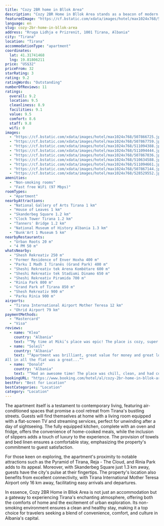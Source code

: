 ```yaml
---
title: "Cozy 2BR home in Bllok Area"
description: "Cozy 2BR Home in Bllok Area stands as a beacon of modern comfort in the heart of Tirana, offering a seamless blend of convenience and style for travelers."
featuredImage: "https://cf.bstatic.com/xdata/images/hotel/max1024x768/507866725.jpg?k=62076547399b82d09be1342866c0b9d71a568a8eb2185507452bda6b39419080&o=&hp=1"
language: en
slug: cozy-2br-home-in-bllok-area
address: "Rruga Lidhja e Prizrenit, 1001 Tirana, Albania"
city: "Tirana"
location: "Tirana"
accommodationType: "apartment"
coordinates:
  lat: 41.31741468
  lng: 19.81806211
price: "US$32"
priceFrom: 32
starRating: 3
rating: 9.2
ratingWords: "Outstanding"
numberOfReviews: 11
ratings:
  overall: 9.2
  location: 9.5
  cleanliness: 8.9
  facilities: 9.1
  value: 9.5
  comfort: 8.6
  staff: 9.8
  wifi: 0
images:
  - "https://cf.bstatic.com/xdata/images/hotel/max1024x768/507866725.jpg?k=62076547399b82d09be1342866c0b9d71a568a8eb2185507452bda6b39419080&o=&hp=1"
  - "https://cf.bstatic.com/xdata/images/hotel/max1024x768/507867759.jpg?k=769c806050cee22c37f04e5f4a9eac58a5d07013db1d3c7e01b1cd3d97a0e1a7&o=&hp=1"
  - "https://cf.bstatic.com/xdata/images/hotel/max1024x768/511094388.jpg?k=3b400a40a9218cefd3922e40d5096bdc33cf7cd120e0ec5ebc0f56a125a96312&o=&hp=1"
  - "https://cf.bstatic.com/xdata/images/hotel/max1024x768/511094444.jpg?k=d2d25f1688e3192eee4b856c40f5bb6139bd009653e1a2ad7e8d1d8a3b9f828a&o=&hp=1"
  - "https://cf.bstatic.com/xdata/images/hotel/max1024x768/507867036.jpg?k=249e5edd1c9582cff074244c723cca098d3e2deeac8277ec79460fa8f886d028&o=&hp=1"
  - "https://cf.bstatic.com/xdata/images/hotel/max1024x768/510634588.jpg?k=9afd079eb913b6fcf1adf42decd940dc8a0638f61d6b72072d41960864cdf7c6&o=&hp=1"
  - "https://cf.bstatic.com/xdata/images/hotel/max1024x768/511094661.jpg?k=2057dd2bf4687c972b348e164a9654414986a0401b9b6a398202eb56ab570b59&o=&hp=1"
  - "https://cf.bstatic.com/xdata/images/hotel/max1024x768/507867144.jpg?k=c4372842190bbecc6a245aba05d9e5241882e61d1878b81ccb24c17723479ee4&o=&hp=1"
  - "https://cf.bstatic.com/xdata/images/hotel/max1024x768/528529552.jpg?k=a591c6494e39752a03e5ab0c160a639be3da5c368cf0585d0171558acbddd3ff&o=&hp=1"
amenities:
  - "Non-smoking rooms"
  - "Fast free WiFi (97 Mbps)"
roomTypes:
  - "Apartment"
nearbyAttractions:
  - "National Gallery of Arts Tirana 1 km"
  - "House of Leaves 1 km"
  - "Skanderbeg Square 1.2 km"
  - "Clock Tower Tirana 1.2 km"
  - "Tanners' Bridge 1.2 km"
  - "National Museum of History Albania 1.3 km"
  - "Bunk'Art 1 Museum 5 km"
nearbyRestaurants:
  - "Urban Roots 20 m"
  - "4 PM 50 m"
whatsNearby:
  - "Shesh Rekreativ 250 m"
  - "Former Residence of Enver Hoxha 400 m"
  - "Parku I Madh I Tiranës (Grand Park) 400 m"
  - "Sheshi Rekreativ tek Arena Kombëtare 600 m"
  - "Sheshi Rekreativ tek Stadiumi Dinamo 650 m"
  - "Sheshi Rekreativ Piramida 700 m"
  - "Rinia Park 800 m"
  - "Grand Park of Tirana 850 m"
  - "Shesh Rekreativ 900 m"
  - "Parku Rinia 900 m"
airports:
  - "Tirana International Airport Mother Teresa 12 km"
  - "Ohrid Airport 79 km"
paymentMethods:
  - "Mastercard"
  - "Visa"
reviews:
  - name: "Klea"
    country: "Albania"
    text: "“My time at Miki’s place was epic! The place is cozy, super clean with all the cool stuff you'd want.Location was 10/10 , you can walk to every cool spot in Tirana from here. The coffee machine and tea maker was the cherry on top! Big shoutout to...”"
  - name: "Soleil"
    country: "Albania"
    text: "“Apartment was brilliant, great value for money and great location. Flat was clean and welcoming; a kitchen with all the items you’d need and all very clean and well presented, added bonuses with the tea and coffee.
All in all the flat was a great...”"
  - name: "Donald"
    country: "Albania"
    text: "“Had an awesome time! The place was chill, clean, and had cool vibes. Host was mega-friendly and always on point. Totally recommend for a good time!”"
bookingURL: "https://www.booking.com/hotel/al/cozy-2br-home-in-bllok-area.en-gb.html?aid=8035640"
bestFor: "Best for Location"
bestCategories: "Location"
category: "Location"
---
```


The apartment itself is a testament to contemporary living, featuring air-conditioned spaces that promise a cool retreat from Tirana's bustling streets. Guests will find themselves at home with a living room equipped with a flat-screen TV and streaming services, perfect for unwinding after a day of sightseeing. The fully equipped kitchen, complete with an oven and fridge, offers the convenience of home-cooked meals, while the inclusion of slippers adds a touch of luxury to the experience. The provision of towels and bed linen ensures a comfortable stay, emphasizing the property's commitment to guest satisfaction.

For those keen on exploring, the apartment's proximity to notable attractions such as the Pyramid of Tirana, Reja - The Cloud, and Rinia Park adds to its appeal. Moreover, with Skanderbeg Square just 1.3 km away, guests have the city's pulse at their fingertips. The property's location also benefits from excellent connectivity, with Tirana International Mother Teresa Airport only 16 km away, facilitating easy arrivals and departures.

In essence, Cozy 2BR Home in Bllok Area is not just an accommodation but a gateway to experiencing Tirana's enchanting atmosphere, offering both the comforts of home and the excitement of urban exploration. Its non-smoking environment ensures a clean and healthy stay, making it a top choice for travelers seeking a blend of convenience, comfort, and culture in Albania's capital.